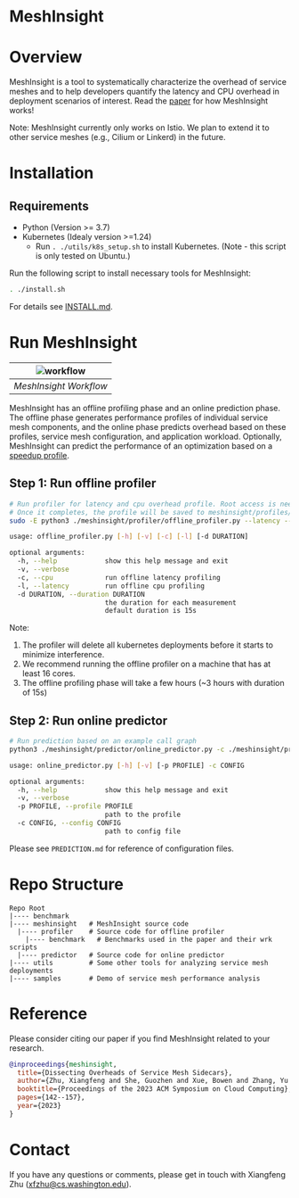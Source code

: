 # MeshInsight

# Overview
MeshInsight is a tool to systematically characterize the overhead of service meshes and to help developers quantify the latency and CPU overhead in deployment scenarios of interest. Read the [paper](https://arxiv.org/abs/2207.00592) for how MeshInsight works!

Note: MeshInsight currently only works on Istio. We plan to extend it to other service meshes (e.g., Cilium or Linkerd) in the future.

# Installation
## Requirements
- Python (Version >= 3.7)
- Kubernetes (Idealy version >=1.24)
  - Run `. ./utils/k8s_setup.sh` to install Kubernetes. (Note - this script is only tested on Ubuntu.)

Run the following script to install necessary tools for MeshInsight:
```bash
. ./install.sh
```
For details see [INSTALL.md](INSTALL.md).

# Run MeshInsight
|![workflow](./workflow.png)|
|:--:| 
| *MeshInsight Workflow* |

MeshInsight has an offline profiling phase and an online prediction phase. The offline phase generates performance
profiles of individual service mesh components, and the online phase predicts overhead based on these profiles, service
mesh configuration, and application workload. Optionally, MeshInsight can predict the performance of an optimization based on  a [speedup profile](https://github.com/UWNetworksLab/meshinsight/blob/main/meshinsight/predictor/config/speedup.yml).

## Step 1: Run offline profiler
```bash
# Run profiler for latency and cpu overhead profile. Root access is needed for BCC and perf
# Once it completes, the profile will be saved to meshinsight/profiles/
sudo -E python3 ./meshinsight/profiler/offline_profiler.py --latency --cpu

usage: offline_profiler.py [-h] [-v] [-c] [-l] [-d DURATION] 

optional arguments:
  -h, --help            show this help message and exit
  -v, --verbose
  -c, --cpu             run offline latency profiling
  -l, --latency         run offline cpu profiling
  -d DURATION, --duration DURATION
                        the duration for each measurement
                        default duration is 15s                    
```
Note: 
1. The profiler will delete all kubernetes deployments before it starts to minimize interference.
2. We recommend running the offline profiler on a machine that has at least 16 cores. 
3. The offline profiling phase will take a few hours (~3 hours with duration of 15s)

## Step 2: Run online predictor
```bash
# Run prediction based on an example call graph
python3 ./meshinsight/predictor/online_predictor.py -c ./meshinsight/predictor/config/example1.yml -p meshinsight/profiles/profile.pkl 

usage: online_predictor.py [-h] [-v] [-p PROFILE] -c CONFIG

optional arguments:
  -h, --help            show this help message and exit
  -v, --verbose
  -p PROFILE, --profile PROFILE
                        path to the profile
  -c CONFIG, --config CONFIG
                        path to config file
```

Please see `PREDICTION.md` for reference of configuration files.

# Repo Structure
```
Repo Root
|---- benchmark   
|---- meshinsight   # MeshInsight source code
  |---- profiler    # Source code for offline profiler
    |---- benchmark   # Benchmarks used in the paper and their wrk scripts
  |---- predictor   # Source code for online predictor
|---- utils         # Some other tools for analyzing service mesh deployments
|---- samples       # Demo of service mesh performance analysis
```

# Reference
Please consider citing our paper if you find MeshInsight related to your research.
```bibtex
@inproceedings{meshinsight,
  title={Dissecting Overheads of Service Mesh Sidecars},
  author={Zhu, Xiangfeng and She, Guozhen and Xue, Bowen and Zhang, Yu and Zhang, Yongsu and Zou, Xuan Kelvin and Duan, XiongChun and He, Peng and Krishnamurthy, Arvind and Lentz, Matthew and others},
  booktitle={Proceedings of the 2023 ACM Symposium on Cloud Computing},
  pages={142--157},
  year={2023}
}
```

# Contact
If you have any questions or comments, please get in touch with Xiangfeng Zhu (xfzhu@cs.washington.edu).
